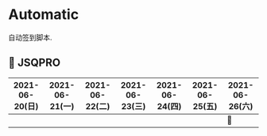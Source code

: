 # Automatic

自动签到脚本.

## 🎯 JSQPRO


<!-- @protocol:jsqpro:start -->
<!-- checked:2021-06-26 -->

| 2021-06-20(日) | 2021-06-21(一) | 2021-06-22(二) | 2021-06-23(三) | 2021-06-24(四) | 2021-06-25(五) | 2021-06-26(六) |
| -------------- | -------------- | -------------- | -------------- | -------------- | -------------- | -------------- |
|                |                |                |                |                |                | 📌             |

<!-- @protocol:jsqpro:end -->
